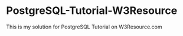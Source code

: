 # PostgreSQL-Tutorial-W3Resource
This is my solution for PostgreSQL Tutorial on W3Resource.com </br>
